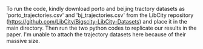 To run the code, kindly download porto and beijing tractory datasets as 'porto_trajectories.csv' and 'bj_trajectories.csv' from the LibCity repository (https://github.com/LibCity/Bigscity-LibCity-Datasets) and place it in the main directory. Then run the two python codes to replicate our results in the paper. I'm unable to attach the trajectory datasets here because of their massive size.

